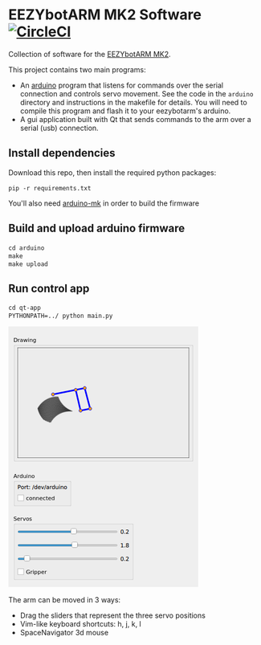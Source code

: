 # EEZYbotARM MK2 Software [![CircleCI](https://circleci.com/gh/justbuchanan/eezybotarm-mk2-software.svg?style=svg)](https://circleci.com/gh/justbuchanan/eezybotarm-mk2-software)

Collection of software for the [EEZYbotARM MK2](http://www.thingiverse.com/thing:1454048).

This project contains two main programs:

* An [arduino](https://www.arduino.cc/) program that listens for commands over the serial connection and controls servo movement. See the code in the `arduino` directory and instructions in the makefile for details. You will need to compile this program and flash it to your eezybotarm's arduino.
* A gui application built with Qt that sends commands to the arm over a serial (usb) connection.

## Install dependencies

Download this repo, then install the required python packages:

```
pip -r requirements.txt
```

You'll also need [arduino-mk](https://github.com/sudar/Arduino-Makefile) in order to build the firmware

## Build and upload arduino firmware

```
cd arduino
make
make upload
```

## Run control app

```
cd qt-app
PYTHONPATH=../ python main.py
```

![Screenshot](doc/screenshot.png)

The arm can be moved in 3 ways:

* Drag the sliders that represent the three servo positions
* Vim-like keyboard shortcuts: h, j, k, l
* SpaceNavigator 3d mouse
